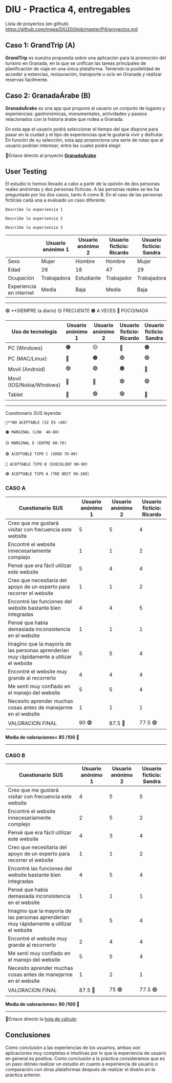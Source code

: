 # DIU - Practica 4, entregables

Lista de proyectos (en github) https://github.com/mgea/DIU20/blob/master/P4/proyectos.md


## Caso 1: GrandTrip (A)

**GrandTrip** es nuestra propuesta sobre una aplicación para la promoción del turismo en Granada, en la que se unifican las tareas principales de planificación de viaje en una única plataforma. Teniendo la posibilidad de acceder a estancias, restauración, transporte u ocio en Granada y realizar reservas facilmente.  

## Caso 2: GranadaÁrabe (B)

**GranadaÁrabe** es una app que propone al usuario un conjunto de lugares y experiencias: gastronómicas, monumentales, actividades y paseos relacionados con la historia árabe que rodea a Granada.

En esta app el usuario podrá seleccionar el tiempo del que dispone para pasar en la ciudad y el tipo de experiencias que le gustaría vivir y disfrutar. En función de su selección, esta app proporciona una serie de rutas que al usuario podrían interesar, entre las cuales podrá elegir.

🔗Enlace directo al proyecto [**GranadaÁrabe**](https://github.com/daniharo/DIU21)


## User Testing

El estudio lo hemos llevado a cabo a partir de la opinión de dos personas reales anónimas y dos personas ficticias. A las personas reales se les ha preguntado por los dos casos, tanto A como B. En el caso de las personas ficticias cada una a evaluado un caso diferente. 


	Describe la experiencia 1

	Describe la experiencia 2

	Describe la experiencia 3


|  | Usuario anónimo 1 | Usuario anónimo 2 | Usuario ficticio: Ricardo |Usuario ficticio: Sandra| 
|-------------------|----------|---------|------------------|----------------|
| Sexo |  Mujer  | Hombre  |  Hombre  | Mujer  |
| Edad |  26  | 18 |  47  | 29  |
| Ocupación|  Trabajadora  | Estudiante  | Trabajador  | Trabajadora  |
| Experiencia en internet |  Media  | Baja  | Media  | Baja  |


----- 

🟢 **SIEMPRE (a diario)
🟡 FRECUENTE
🟠 A VECES
🔴 POCO/NADA


| Uso de tecnología | Usuario anónimo 1 | Usuario anónimo 2 | Usuario ficticio: Ricardo |Usuario ficticio: Sandra| 
|-------------------|----------|---------|------------------|----------------|
| PC (Windows)|  🟠  | 🟡  | 🔴  | 🟠  |
| PC (MAC/Linux) |  🔴  | 🟠 |  🟢  | 🟢  |
| Movil (Android) |  🟢  | 🟢  | 🟠  | 🔴  |
| Movil (IOS/Nokia/WIndows) |  🔴  | 🔴  | 🟢  | 🟢  |
| Tablet |  🔴  | 🟢 |  🟢  | 🔴  |


----- 

Cuestionario SUS leyenda:

	🔴**NO ACEPTABLE (SI ES <40)
	
	🟠 MARGINAL (LOW  40-60)
	
	🟡 MARGINAL D (ENTRE 60-70)
	
	🟢 ACEPTABLE TIPO C (GOOD 70-80)
	
	🔵 ACEPTABLE TIPO B (EXECELENT 80-90)
	
	🟣 ACEPTABLE TIPO A (THE BEST 90-100)

### CASO A


| Cuestionario SUS | Usuario anónimo 1 | Usuario anónimo 2 | Usuario ficticio: Ricardo |
|-------------------|----------|---------|------------------|
| Creo que me gustará visitar con frecuencia este website | 5 | 5 | 4|
| Encontré el website innecesariamente complejo |  1  | 1 |  2  |
| Pensé que era fácil utilizar este website |  5  | 4  | 4  |
| Creo que necesitaría del apoyo de un experto para recorrer el website |  1  | 1  | 2  |
| Encontré las funciones del website bastante bien integradas |  4  | 4 |  5  |
| Pensé que había demasiada inconsistencia en el website |  1  | 1  | 1  |
| Imagino que la mayoría de las personas aprenderían muy rápidamente a utilizar el website|  5  | 5  | 4  |
| Encontré el website muy grande al recorrerlo|  4  | 4  | 4  |
| Me sentí muy confiado en el manejo del website  | 5 | 5  | 4 |
| Necesito aprender muchas cosas antes de manejarme en el website |  1  | 1  | 1  |
| VALORACION FINAL |  90 🟣 | 87.5 🔵 |  77.5 🟢 |

**Media de valoraciones= 85 /100 🔵**



----- 

### CASO B

| Cuestionario SUS | Usuario anónimo 1 | Usuario anónimo 2  |Usuario ficticio: Sandra| 
|-------------------|----------|---------|------------------|
| Creo que me gustará visitar con frecuencia este website | 4 | 5 | 5 |
| Encontré el website innecesariamente complejo |  2  | 5 |  2  |
| Pensé que era fácil utilizar este website |  4  | 3  | 4  |
| Creo que necesitaría del apoyo de un experto para recorrer el website |  1  | 1  | 2  |
| Encontré las funciones del website bastante bien integradas |  4  | 5 |  4  |
| Pensé que había demasiada inconsistencia en el website |  1  | 1  | 1  |
| Imagino que la mayoría de las personas aprenderían muy rápidamente a utilizar el website|  5  | 5  | 4  |
| Encontré el website muy grande al recorrerlo|  2  | 4  | 4  |
| Me sentí muy confiado en el manejo del website  | 5 | 5  | 4 |
| Necesito aprender muchas cosas antes de manejarme en el website |  1  | 2  | 1  |
| VALORACION FINAL |  87.5 🔵 | 75 🟢 |  77.5 🟢 |

**Media de valoraciones= 80 /100 🔵**

----- 


🔗Enlace directo la [hoja de cálculo](https://github.com/pablojj1808/DIU21/blob/master/P4/Cuestionario%20SUS%20DIU.xlsx)

## Conclusiones
Como conclusión a las experiencias de los usuarios, ambas son aplicaciones muy completas e intuitivas por lo que la experiencia de usuario en general es positiva. Como conclusión a la práctica consideramos que es un paso idóneo realizar un estudio en cuanto a experiencia de usuario o comparación con otras plataformas después de realizar el diseño en la práctica anterior.
